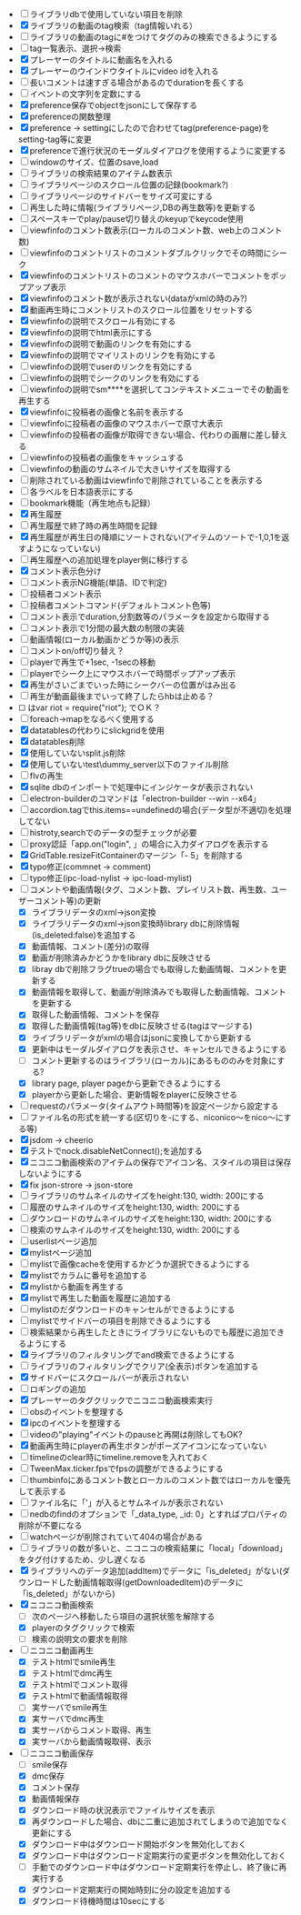 
- [ ] ライブラリdbで使用していない項目を削除
- [x] ライブラリの動画のtag検索（tag情報いれる）
- [ ] ライブラリの動画のtagに#をつけてタグのみの検索できるようにする
- [ ] tag一覧表示、選択->検索
- [x] プレーヤーのタイトルに動画名を入れる
- [x] プレーヤーのウインドウタイトルにvideo idを入れる
- [ ] 長いコメントは速すぎる場合があるのでdurationを長くする
- [ ] イベントの文字列を定数にする
- [x] preference保存でobjectをjsonにして保存する
- [x] preferenceの関数整理
- [x] preference -> settingにしたので合わせてtag(preference-page)をsetting-tag等に変更
- [x] preferenceで進行状況のモーダルダイアログを使用するように変更する
- [ ] windowのサイズ、位置のsave,load
- [ ] ライブラリの検索結果のアイテム数表示
- [ ] ライブラリページのスクロール位置の記録(bookmark?)
- [ ] ライブラリページのサイドバーをサイズ可変にする
- [ ] 再生した時に情報(ライブラリページ,DBの再生数等)を更新する
- [ ] スペースキーでplay/pause切り替えのkeyupでkeycode使用
- [ ] viewfinfoのコメント数表示(ローカルのコメント数、web上のコメント数)
- [ ] viewfinfoのコメントリストのコメントダブルクリックでその時間にシーク
- [x] viewfinfoのコメントリストのコメントのマウスホバーでコメントをポップアップ表示
- [x] viewfinfoのコメント数が表示されない(dataがxmlの時のみ?)
- [x] 動画再生時にコメントリストのスクロール位置をリセットする
- [x] viewfinfoの説明でスクロール有効にする
- [x] viewfinfoの説明でhtml表示にする
- [x] viewfinfoの説明で動画のリンクを有効にする
- [x] viewfinfoの説明でマイリストのリンクを有効にする
- [ ] viewfinfoの説明でuserのリンクを有効にする
- [ ] viewfinfoの説明でシークのリンクを有効にする
- [ ] viewfinfoの説明でsm****を選択してコンテキストメニューでその動画を再生する
- [x] viewfinfoに投稿者の画像と名前を表示する
- [ ] viewfinfoに投稿者の画像のマウスホバーで原寸大表示
- [ ] viewfinfoの投稿者の画像が取得できない場合、代わりの画層に差し替える
- [ ] viewfinfoの投稿者の画像をキャッシュする
- [ ] viewfinfoの動画のサムネイルで大きいサイズを取得する
- [ ] 削除されている動画はviewfinfoで削除されていることを表示する
- [ ] 各ラベルを日本語表示にする
- [ ] bookmark機能（再生地点も記録）
- [x] 再生履歴
- [ ] 再生履歴で終了時の再生時間を記録
- [x] 再生履歴が再生日の降順にソートされない(アイテムのソートで-1,0,1を返すようになっていない)
- [ ] 再生履歴への追加処理をplayer側に移行する
- [x] コメント表示色分け
- [ ] コメント表示NG機能(単語、IDで判定)
- [ ] 投稿者コメント表示
- [ ] 投稿者コメントコマンド(デフォルトコメント色等)
- [ ] コメント表示でduration,分割数等のパラメータを設定から取得する
- [ ] コメント表示で1分間の最大数の制限の実装
- [ ] 動画情報(ローカル動画かどうか等)の表示
- [ ] コメントon/off切り替え？
- [ ] playerで再生で+1sec, -1secの移動
- [ ] playerでシーク上にマウスホバーで時間ポップアップ表示
- [x] 再生がさいごまでいった時にシークバーの位置がはみ出る
- [ ] 再生が動画最後までいって終了したらhbは止める？
- [ ] <script src="../node_modules/riot/riot+compiler.min.js"></script>はvar riot = require("riot"); でＯＫ？
- [ ] foreach->mapをなるべく使用する
- [x] datatablesの代わりにslickgridを使用
- [x] datatables削除
- [x] 使用していないsplit.js削除
- [x] 使用していないtest\dummy_server以下のファイル削除
- [ ] flvの再生
- [x] sqlite dbのインポートで処理中にインジケータが表示されない
- [ ] electron-builderのコマンドは「electron-builder --win --x64」
- [ ] accordion.tagでthis.items==undefinedの場合(データ型が不適切)を処理してない
- [ ] histroty,searchでのデータの型チェックが必要
- [ ] proxy認証「app.on("login", 」の場合に入力ダイアログを表示する
- [x] GridTable.resizeFitContainerのマージン「- 5」を削除する
- [x] typo修正(commnet -> comment)
- [ ] typo修正(ipc-load-nylist -> ipc-load-mylist)
- [ ] コメントや動画情報(タグ、コメント数、プレイリスト数、再生数、ユーザーコメント等)の更新
  - [x] ライブラリデータのxml->json変換
  - [x] ライブラリデータのxml->json変換時library dbに削除情報(is_deleted:false)を追加する
  - [x] 動画情報、コメント(差分)の取得
  - [x] 動画が削除済みかどうかをlibrary dbに反映させる
  - [x] libray dbで削除フラグtrueの場合でも取得した動画情報、コメントを更新する
  - [x] 動画情報を取得して、動画が削除済みでも取得した動画情報、コメントを更新する
  - [x] 取得した動画情報、コメントを保存
  - [x] 取得した動画情報(tag等)をdbに反映させる(tagはマージする)
  - [x] ライブラリデータがxmlの場合はjsonに変換してから更新する
  - [x] 更新中はモーダルダイアログを表示させ、キャンセルできるようにする
  - [ ] コメント更新するのはライブラリ(ローカル)にあるもののみを対象にする?
  - [x] library page, player pageから更新できるようにする
  - [x] playerから更新した場合、更新情報をplayerに反映させる
- [ ] requestのパラメータ(タイムアウト時間等)を設定ページから設定する
- [ ] ファイル名の形式を統一する(区切りを-にする、niconico～をnico～にする等)
- [x] jsdom -> cheerio
- [x] テストでnock.disableNetConnect();を追加する
- [x] ニコニコ動画検索のアイテムの保存でアイコン名、スタイルの項目は保存しないようにする
- [x] fix json-strore -> json-store
- [ ] ライブラリのサムネイルのサイズをheight:130, width: 200にする
- [ ] 履歴のサムネイルのサイズをheight:130, width: 200にする
- [ ] ダウンロードのサムネイルのサイズをheight:130, width: 200にする
- [ ] 検索のサムネイルのサイズをheight:130, width: 200にする
- [ ] userlistページ追加
- [x] mylistページ追加
- [ ] mylistで画像cacheを使用するかどうか選択できるようにする
- [x] mylistでカラムに番号を追加する
- [x] mylistから動画を再生する
- [x] mylistで再生した動画を履歴に追加する
- [ ] mylistのだダウンロードのキャンセルができるようにする
- [ ] mylistでサイドバーの項目を削除できるようにする
- [ ] 検索結果から再生したときにライブラリにないものでも履歴に追加できるようにする
- [x] ライブラリのフィルタリングでand検索できるようにする
- [ ] ライブラリのフィルタリングでクリア(全表示)ボタンを追加する
- [x] サイドバーにスクロールバーが表示されない
- [ ] ロギングの追加
- [x] プレーヤーのタグクリックでニコニコ動画検索実行
- [ ] obsのイベントを整理する
- [x] ipcのイベントを整理する
- [ ] videoの"playing"イベントのpauseと再開は削除してもOK?
- [x] 動画再生時にplayerの再生ボタンがポーズアイコンになっていない
- [ ] timelineのclear時にtimeline.removeを入れておく
- [ ] TweenMax.ticker.fpsでfpsの調整ができるようにする
- [ ] thumbinfoにあるコメント数とローカルのコメント数ではローカルを優先して表示する
- [ ] ファイル名に「'」が入るとサムネイルが表示されない
- [ ] nedbのfindのオプションで「_data_type, _id: 0」とすればプロパティの削除が不要になる
- [ ] watchページが削除されていて404の場合がある
- [ ] ライブラリの数が多いと、ニコニコの検索結果に「local」「download」をタグ付けするため、少し遅くなる
- [x] ライブラリへのデータ追加(addItem)でデータに「is_deleted」がない(ダウンロードした動画情報取得(getDownloadedItem)のデータに「is_deleted」がないから)
- [x] ニコニコ動画検索
  - [ ] 次のページへ移動したら項目の選択状態を解除する
  - [x] playerのタグクリックで検索
  - [ ] 検索の説明文の要求を削除
- [ ] ニコニコ動画再生
  - [x] テストhtmlでsmile再生
  - [x] テストhtmlでdmc再生
  - [x] テストhtmlでコメント取得
  - [x] テストhtmlで動画情報取得
  - [ ] 実サーバでsmile再生
  - [x] 実サーバでdmc再生
  - [x] 実サーバからコメント取得、再生
  - [x] 実サーバから動画情報取得、表示  
- [ ] ニコニコ動画保存
  - [ ] smile保存
  - [x] dmc保存
  - [x] コメント保存
  - [x] 動画情報保存
  - [x] ダウンロード時の状況表示でファイルサイズを表示
  - [x] 再ダウンロードした場合、dbに二重に追加されてしまうので追加でなく更新にする
  - [x] ダウンロード中はダウンロード開始ボタンを無効化しておく
  - [x] ダウンロード中はダウンロード定期実行の変更ボタンを無効化しておく
  - [ ] 手動でのダウンロード中はダウンロード定期実行を停止し、終了後に再実行する
  - [x] ダウンロード定期実行の開始時刻に分の設定を追加する
  - [x] ダウンロード待機時間は10secにする